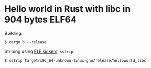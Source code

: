 # Hello world in Rust with libc in 904 bytes ELF64

Building:

```$ cargo b --release```

Striping using [ELF kickers](https://github.com/BR903/ELFkickers)’ `sstrip`:

```$ sstrip target/x86_64-unknown-linux-gnu/release/helloworld_libc```
